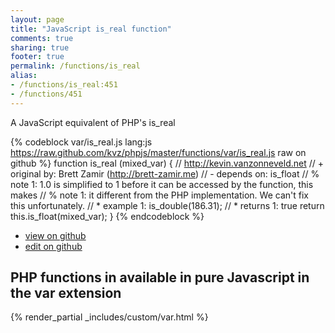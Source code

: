 ```yaml
---
layout: page
title: "JavaScript is_real function"
comments: true
sharing: true
footer: true
permalink: /functions/is_real
alias:
- /functions/is_real:451
- /functions/451
---
```

<!-- Generated by Rakefile:build -->
A JavaScript equivalent of PHP's is_real

{% codeblock var/is_real.js lang:js https://raw.github.com/kvz/phpjs/master/functions/var/is_real.js raw on github %}
function is_real (mixed_var) {
    // http://kevin.vanzonneveld.net
    // +   original by: Brett Zamir (http://brett-zamir.me)
    //  -   depends on: is_float
    // %        note 1: 1.0 is simplified to 1 before it can be accessed by the function, this makes
    // %        note 1: it different from the PHP implementation. We can't fix this unfortunately.
    // *     example 1: is_double(186.31);
    // *     returns 1: true
    return this.is_float(mixed_var);
}
{% endcodeblock %}

 - [view on github](https://github.com/kvz/phpjs/blob/master/functions/var/is_real.js)
 - [edit on github](https://github.com/kvz/phpjs/edit/master/functions/var/is_real.js)

## PHP functions in available in pure Javascript in the var extension
{% render_partial _includes/custom/var.html %}
